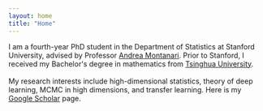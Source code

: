 ```yaml
---
layout: home
title: "Home"
---
```


<p>
I am a fourth-year PhD student in the Department of Statistics at Stanford University, advised by Professor <a href="https://web.stanford.edu/~montanar/">Andrea Montanari</a>. Prior to Stanford, I received my Bachelor's degree in mathematics from <a href="https://www.tsinghua.edu.cn/en/">Tsinghua University</a>. 

<br />
<br />
My research interests include high-dimensional statistics, theory of deep learning, MCMC in high dimensions, and transfer learning. Here is my <a href="https://scholar.google.com/citations?user=jAAj2XoAAAAJ&hl=en&oi=ao">Google Scholar</a> page.
</p>
